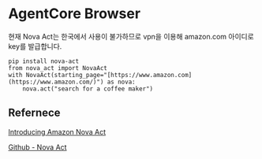 # AgentCore Browser


현재 Nova Act는 한국에서 사용이 불가하므로 vpn을 이용해 amazon.com 아이디로 key를 발급합니다.

```text
pip install nova-act
from nova_act import NovaAct
with NovaAct(starting_page="[https://www.amazon.com](https://www.amazon.com/)") as nova:  
	nova.act("search for a coffee maker")
```

## Refernece

[Introducing Amazon Nova Act](https://labs.amazon.science/blog/nova-act)

[Github - Nova Act](https://labs.amazon.science/blog/nova-act)
